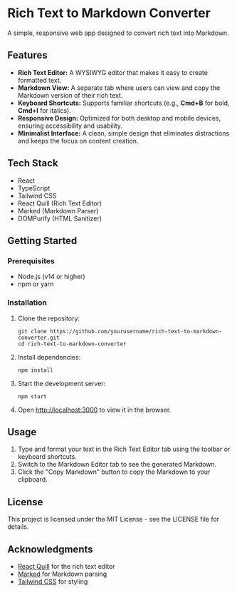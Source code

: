 # Rich Text to Markdown Converter

A simple, responsive web app designed to convert rich text into Markdown.

## Features

- **Rich Text Editor:** A WYSIWYG editor that makes it easy to create formatted text.
- **Markdown View:** A separate tab where users can view and copy the Markdown version of their rich text.
- **Keyboard Shortcuts:** Supports familiar shortcuts (e.g., **Cmd+B** for bold, **Cmd+I** for italics).
- **Responsive Design:** Optimized for both desktop and mobile devices, ensuring accessibility and usability.
- **Minimalist Interface:** A clean, simple design that eliminates distractions and keeps the focus on content creation.

## Tech Stack

- React
- TypeScript
- Tailwind CSS
- React Quill (Rich Text Editor)
- Marked (Markdown Parser)
- DOMPurify (HTML Sanitizer)

## Getting Started

### Prerequisites

- Node.js (v14 or higher)
- npm or yarn

### Installation

1. Clone the repository:
   ```
   git clone https://github.com/yourusername/rich-text-to-markdown-converter.git
   cd rich-text-to-markdown-converter
   ```

2. Install dependencies:
   ```
   npm install
   ```

3. Start the development server:
   ```
   npm start
   ```

4. Open [http://localhost:3000](http://localhost:3000) to view it in the browser.

## Usage

1. Type and format your text in the Rich Text Editor tab using the toolbar or keyboard shortcuts.
2. Switch to the Markdown Editor tab to see the generated Markdown.
3. Click the "Copy Markdown" button to copy the Markdown to your clipboard.

## License

This project is licensed under the MIT License - see the LICENSE file for details.

## Acknowledgments

- [React Quill](https://github.com/zenoamaro/react-quill) for the rich text editor
- [Marked](https://github.com/markedjs/marked) for Markdown parsing
- [Tailwind CSS](https://tailwindcss.com/) for styling 